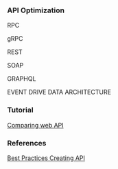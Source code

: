 ### API Optimization

RPC

gRPC

REST 

SOAP

GRAPHQL

EVENT DRIVE DATA ARCHITECTURE

### Tutorial

[Comparing web API](https://youtu.be/NFw0HznpLlM)

### References

[Best Practices Creating API](https://stackoverflow.blog/2021/10/06/best-practices-for-authentication-and-authorization-for-rest-apis/)
